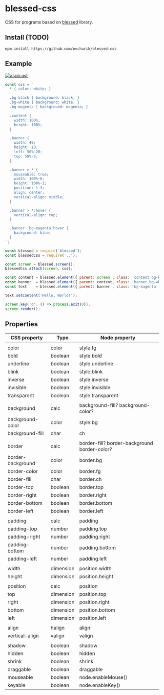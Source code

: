 # blessed-css

CSS for programs based on [blessed](https://github.com/chjj/blessed) library.


## Install (TODO)

```
npm install https://github.com/ovcharik/blessed-css
```


## Example

[![asciicast](https://asciinema.org/a/BCjEbpYMqpdaTsJbEJkoJfeL9.png)](https://asciinema.org/a/BCjEbpYMqpdaTsJbEJkoJfeL9)

```javascript
const css = `
  * { color: white; }

  .bg-black { background: black; }
  .bg-white { background: white; }
  .bg-magenta { background: magenta; }

  .content {
    width: 100%;
    height: 100%;
  }

  .banner {
    width: 40;
    height: 10;
    left: 50%-20;
    top: 50%-5;
  }

  .banner > * {
    mouseable: true;
    width: 100%-6;
    height: 100%-2;
    position: 1 3;
    align: center;
    vertical-align: middle;
  }

  .banner > *:hover {
    vertical-align: top;
  }

  .banner .bg-magenta:hover {
    background: blue;
  }
`;

const blessed = require('blessed');
const blessedCss = require('..');

const screen = blessed.screen();
blessedCss.attach(screen, css);

const content = blessed.element({ parent: screen , class: 'content bg-black' });
const banner  = blessed.element({ parent: content, class: 'banner bg-white'  });
const text    = blessed.element({ parent: banner , class: 'bg-magenta' });

text.setContent('Hello, World!');

screen.key('q', () => process.exit(0));
screen.render();
```


## Properties

| CSS property      | Type      | Node property |
|-------------------|-----------|---------------|
| |
| color             | color     | style.fg |
| bold              | boolean   | style.bold |
| underline         | boolean   | style.underline |
| blink             | boolean   | style.blink |
| inverse           | boolean   | style.inverse |
| invisible         | boolean   | style.invisible |
| transparent       | boolean   | style.transparent |
| |
| background        | calc      | background-fill? background-color? |
| background-color  | color     | style.bg |
| background-fill   | char      | ch |
| |
| border            | calc      | border-fill? border-background border-color? |
| border-background | color     | border.bg |
| border-color      | color     | border.fg |
| border-fill       | char      | border.ch |
| border-top        | boolean   | border.top |
| border-right      | boolean   | border.right |
| border-bottom     | boolean   | border.bottom |
| border-left       | boolean   | border.left |
| |
| padding           | calc      | padding |
| padding-top       | number    | padding.top |
| padding-right     | number    | padding.right |
| padding-bottom    | number    | padding.bottom |
| padding-left      | number    | padding.left |
| |
| width             | dimension | position.width |
| height            | dimension | position.height |
| |
| position          | calc      | position |
| top               | dimension | position.top |
| right             | dimension | position.right |
| bottom            | dimension | position.bottom |
| left              | dimension | position.left |
| |
| align             | halign    | align |
| vertical-align    | valign    | valign |
| |
| shadow            | boolean   | shadow |
| hidden            | boolean   | hidden |
| shrink            | boolean   | shrink |
| draggable         | boolean   | draggable |
| mouseable         | boolean   | node.enableMouse() |
| keyable           | boolean   | node.enableKey() |
